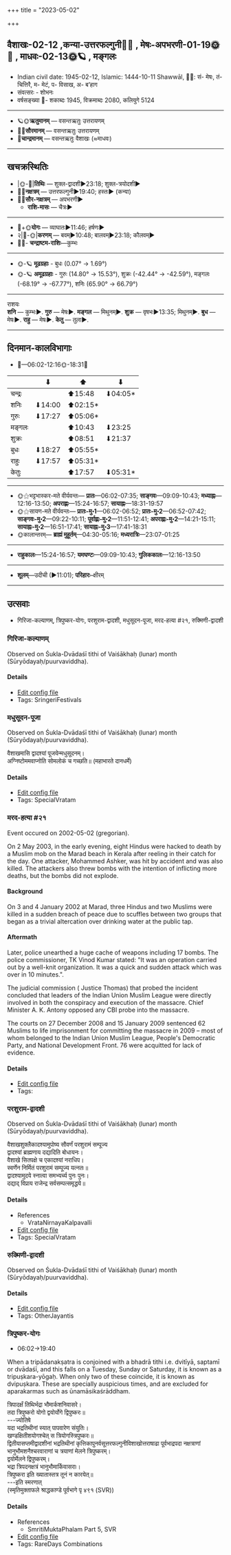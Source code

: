 +++
title = "2023-05-02"

+++
## वैशाखः-02-12  ,कन्या-उत्तरफल्गुनी🌛🌌  ,  मेषः-अपभरणी-01-19🌞🌌  ,  माधवः-02-13🌞🪐  , मङ्गलः
- Indian civil date: 1945-02-12, Islamic: 1444-10-11 Shawwāl, 🌌🌞: सं- मेषः, तं- चित्तिरै, म- मेटं, प- विसाख, अ- ब’हाग
- संवत्सरः - शोभनः
- वर्षसङ्ख्या 🌛- शकाब्दः 1945, विक्रमाब्दः 2080, कलियुगे 5124
___________________
- 🪐🌞**ऋतुमानम्** — वसन्तऋतुः उत्तरायणम्
- 🌌🌞**सौरमानम्** — वसन्तऋतुः उत्तरायणम्
- 🌛**चान्द्रमानम्** — वसन्तऋतुः वैशाखः (≈माधवः)
___________________


## खचक्रस्थितिः
- |🌞-🌛|**तिथिः** — शुक्ल-द्वादशी►23:18; शुक्ल-त्रयोदशी►  
- 🌌🌛**नक्षत्रम्** — उत्तरफल्गुनी►19:40; हस्तः► (कन्या)  
- 🌌🌞**सौर-नक्षत्रम्** — अपभरणी►  
  - **राशि-मासः** — चैत्रः► 
___________________
- 🌛+🌞**योगः** — व्याघातः►11:46; हर्षणः►  
- २|🌛-🌞|**करणम्** — बवम्►10:48; बालवम्►23:18; कौलवम्►  
- 🌌🌛- **चन्द्राष्टम-राशिः**—कुम्भः  
___________________
- 🌞-🪐 **मूढग्रहाः** - बुधः (0.07° → 1.69°)
- 🌞-🪐 **अमूढग्रहाः** - गुरुः (14.80° → 15.53°), शुक्रः (-42.44° → -42.59°), मङ्गलः (-68.19° → -67.77°), शनिः (65.90° → 66.79°)
___________________
राशयः  
**शनि** — कुम्भः►. **गुरु** — मेषः►. **मङ्गल** — मिथुनम्►. **शुक्र** — वृषभः►13:35; मिथुनम्►. **बुध** — मेषः►. **राहु** — मेषः►. **केतु** — तुला►. 
___________________


## दिनमान-कालविभागाः
- 🌅—06:02-12:16🌞-18:31🌇  

|      |⬇     |⬆     |⬇     |
|------|-----|-----|------|
|चन्द्रः|     |⬆15:48 |⬇04:05*|
|शनिः   |⬇14:00 |⬆02:15*|     |
|गुरुः  |⬇17:27 |⬆05:06*|     |
|मङ्गलः |     |⬆10:43 |⬇23:25 |
|शुक्रः |     |⬆08:51 |⬇21:37 |
|बुधः   |⬇18:27 |⬆05:55*|     |
|राहुः  |⬇17:57 |⬆05:31*|     |
|केतुः  |     |⬆17:57 |⬇05:31*|
___________________
- 🌞⚝भट्टभास्कर-मते वीर्यवन्तः— **प्रातः**—06:02-07:35; **साङ्गवः**—09:09-10:43; **मध्याह्नः**—12:16-13:50; **अपराह्णः**—15:24-16:57; **सायाह्नः**—18:31-19:57  
- 🌞⚝सायण-मते वीर्यवन्तः— **प्रातः-मु॰1**—06:02-06:52; **प्रातः-मु॰2**—06:52-07:42; **साङ्गवः-मु॰2**—09:22-10:11; **पूर्वाह्णः-मु॰2**—11:51-12:41; **अपराह्णः-मु॰2**—14:21-15:11; **सायाह्नः-मु॰2**—16:51-17:41; **सायाह्नः-मु॰3**—17:41-18:31  
- 🌞कालान्तरम्— **ब्राह्मं मुहूर्तम्**—04:30-05:16; **मध्यरात्रिः**—23:07-01:25  
___________________
- **राहुकालः**—15:24-16:57; **यमघण्टः**—09:09-10:43; **गुलिककालः**—12:16-13:50  
___________________
- **शूलम्**—उदीची (►11:01); **परिहारः**–क्षीरम्  
___________________

## उत्सवाः
- गिरिजा-कल्याणम्, त्रिपुष्कर-योगः, परशुराम-द्वादशी, मधुसूदन-पूजा, मरद-हत्या #२१, रुक्मिणी-द्वादशी
### गिरिजा-कल्याणम्

Observed on Śukla-Dvādaśī tithi of Vaiśākhaḥ (lunar) month (Sūryōdayaḥ/puurvaviddha). 



#### Details
- [Edit config file](https://github.com/jyotisham/adyatithi/blob/master/devatA/umA/lunar_month/tithi/02/12/girijA-kalyANam.toml)
- Tags: SringeriFestivals


### मधुसूदन-पूजा

Observed on Śukla-Dvādaśī tithi of Vaiśākhaḥ (lunar) month (Sūryōdayaḥ/puurvaviddha). 

वैशाखमासि द्वादश्यां पूजयेन्मधुसूदनम्।  
अग्निष्टोममवाप्नोति सोमलोकं च गच्छति॥ (महाभारते दानधर्मे)



#### Details
- [Edit config file](https://github.com/jyotisham/adyatithi/blob/master/devatA/vaiShNava/lunar_month/tithi/02/12/madhusUdana-pUjA.toml)
- Tags: SpecialVratam


### मरद-हत्या #२१

Event occured on 2002-05-02 (gregorian). 

On 2 May 2003, in the early evening, eight Hindus were hacked to death by a Muslim mob on the Marad beach in Kerala after reeling in their catch for the day. One attacker, Mohammed Ashker, was hit by accident and was also killed. The attackers also threw bombs with the intention of inflicting more deaths, but the bombs did not explode.

#### Background
On 3 and 4 January 2002 at Marad, three Hindus and two Muslims were killed in a sudden breach of peace due to scuffles between two groups that began as a trivial altercation over drinking water at the public tap.

#### Aftermath
Later, police unearthed a huge cache of weapons including 17 bombs. The police commissioner, TK Vinod Kumar stated: "It was an operation carried out by a well-knit organization. It was a quick and sudden attack which was over in 10 minutes.". 

The judicial commission ( Justice Thomas) that probed the incident concluded that leaders of the Indian Union Muslim League were directly involved in both the conspiracy and execution of the massacre. Chief Minister A. K. Antony opposed any CBI probe into the massacre.
 
The courts on 27 December 2008 and 15 January 2009 sentenced 62 Muslims to life imprisonment for committing the massacre in 2009 – most of whom belonged to the Indian Union Muslim League, People's Democratic Party, and National Development Front. 76 were acquitted for lack of evidence.

#### Details
- [Edit config file](https://github.com/jyotisham/adyatithi/blob/master/mahApuruSha/xatra-later/gregorian/day/05/02/marad-massacre.toml)
- Tags: 


### परशुराम-द्वादशी

Observed on Śukla-Dvādaśī tithi of Vaiśākhaḥ (lunar) month (Sūryōdayaḥ/puurvaviddha). 

वैशाखशुक्लैकादश्यामुपोष्य सौवर्णं परशुरामं सम्पूज्य  
द्वादश्यां ब्राह्मणाय दद्यादिति बोधायनः।  
वैशाखे सितपक्षे च एकादश्यां नराधिप।  
स्वर्णेन निर्मितं परशुरामं सम्पूज्य यत्नतः॥  
द्वादश्यामुदये स्नात्वा समभ्यर्च्य पुनः पुनः।  
दद्याद् विप्राय राजेन्द्र सर्वसम्पत्समृद्धये॥



#### Details
- References
  - VrataNirnayaKalpavalli
- [Edit config file](https://github.com/jyotisham/adyatithi/blob/master/devatA/vaiShNava/lunar_month/tithi/02/12/parazurAma-dvAdazI.toml)
- Tags: SpecialVratam


### रुक्मिणी-द्वादशी

Observed on Śukla-Dvādaśī tithi of Vaiśākhaḥ (lunar) month (Sūryōdayaḥ/puurvaviddha). 



#### Details
- [Edit config file](https://github.com/jyotisham/adyatithi/blob/master/devatA/lakShmI/lunar_month/tithi/02/12/rukmiNI-dvAdazI.toml)
- Tags: OtherJayantis


### त्रिपुष्कर-योगः
- 06:02→19:40



When a tripādanakṣatra is conjoined with a bhadrā tithi i.e. dvitīyā, saptamī or dvādaśī, and this falls on a Tuesday, Sunday or Saturday, it is known as a tripuṣkara-yōgaḥ. When only two of these coincide, it is known as dvipuṣkara. These are specially auspicious times, and are excluded for aparakarmas such as ūnamāsikaśrāddham.

त्रिपादर्क्षं तिथिर्भद्रा भौमार्कशनिवासरे।  
तदा त्रिपुष्करो योगो द्वयोर्योगे द्विपुष्करः॥  
---ज्योतिषे  
यदा भद्रतिथीनां स्यात् पापवारेण संयुतिः।  
खण्डक्षितीशयोगश्चेत् स त्रियोगस्त्रिपुष्करः॥  
द्वितीयासप्तमीद्वादशीनां भद्रतिथीनां कृत्तिकापुनर्वसूत्तरफल्गुनीविशाखोत्तराषाढा पूर्वभाद्रपदा नक्षत्राणां भानुभौमशनैश्चरवाराणां च त्रयाणां मेलने त्रिपुष्करम्।  
द्वयोर्मेलने द्विपुष्करम्।   
भद्रा त्रिपदनक्षत्रं भानुभौमार्किवासराः।  
त्रिपुष्करा इति ख्यातास्तत्र तूनं न कारयेत्॥  
---इति स्मरणात्  
(स्मृतिमुक्ताफले श्राद्धकाण्डे पूर्वभागे पृ ४९१ (SVR))



#### Details
- References
  - SmritiMuktaPhalam Part 5, SVR
- [Edit config file](https://github.com/jyotisham/adyatithi/blob/master/time_focus/misc_combinations/description_only/tripuSkara-yOgaH~2.toml)
- Tags: RareDays Combinations


